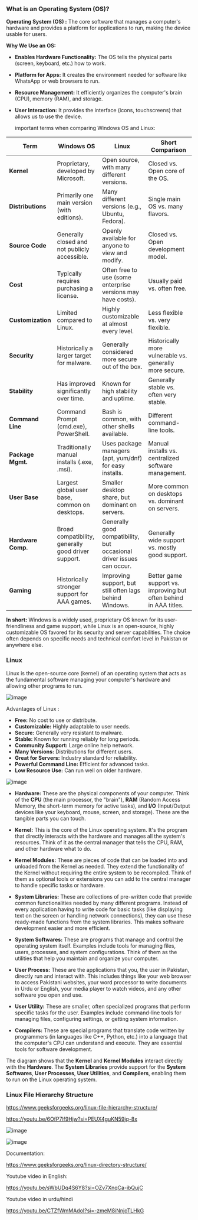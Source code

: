 
### What is an Operating System (OS)?

**Operating System (OS) :** The core software that manages a computer's hardware and provides a platform for applications to run, making the device usable for users.

**Why We Use an OS:**

* **Enables Hardware Functionality:** The OS tells the physical parts (screen, keyboard, etc.) how to work.
* **Platform for Apps:** It creates the environment needed for software like WhatsApp or web browsers to run.
* **Resource Management:** It efficiently organizes the computer's brain (CPU), memory (RAM), and storage.
* **User Interaction:** It provides the interface (icons, touchscreens) that allows us to use the device.

   important terms when comparing Windows OS and Linux:

| Term             | Windows OS                                     | Linux                                                | Short Comparison                                                 |
|------------------|-------------------------------------------------|------------------------------------------------------|-------------------------------------------------------------------|
| **Kernel** | Proprietary, developed by Microsoft.           | Open source, with many different versions.           | Closed vs. Open core of the OS.                                   |
| **Distributions**| Primarily one main version (with editions).    | Many different versions (e.g., Ubuntu, Fedora).      | Single main OS vs. many flavors.                                 |
| **Source Code** | Generally closed and not publicly accessible. | Openly available for anyone to view and modify.       | Closed vs. Open development model.                              |
| **Cost** | Typically requires purchasing a license.        | Often free to use (some enterprise versions may have costs). | Usually paid vs. often free.                                      |
| **Customization**| Limited compared to Linux.                      | Highly customizable at almost every level.           | Less flexible vs. very flexible.                                |
| **Security** | Historically a larger target for malware.        | Generally considered more secure out of the box.      | Historically more vulnerable vs. generally more secure.         |
| **Stability** | Has improved significantly over time.           | Known for high stability and uptime.                 | Generally stable vs. often very stable.                         |
| **Command Line** | Command Prompt (cmd.exe), PowerShell.          | Bash is common, with other shells available.         | Different command-line tools.                                   |
| **Package Mgmt.**| Traditionally manual installs (.exe, .msi).     | Uses package managers (apt, yum/dnf) for easy installs. | Manual installs vs. centralized software management.            |
| **User Base** | Largest global user base, common on desktops.  | Smaller desktop share, but dominant on servers.       | More common on desktops vs. dominant on servers.                 |
| **Hardware Comp.**| Broad compatibility, generally good driver support. | Generally good compatibility, but occasional driver issues can occur. | Generally wide support vs. mostly good support.                 |
| **Gaming** | Historically stronger support for AAA games.    | Improving support, but still often lags behind Windows. | Better game support vs. improving but often behind in AAA titles. |

**In short:** Windows is a widely used, proprietary OS known for its user-friendliness and game support, while Linux is an open-source, highly customizable OS favored for its security and server capabilities. The choice often depends on specific needs and technical comfort level in Pakistan or anywhere else.





### Linux

Linux is the open-source core (kernel) of an operating system that acts as the fundamental software managing your computer's hardware and allowing other programs to run.

![image](https://github.com/user-attachments/assets/067964f4-3961-486f-b78d-94ef9810c1c0)


Advantages of Linux :

* **Free:** No cost to use or distribute.
* **Customizable:** Highly adaptable to user needs.
* **Secure:** Generally very resistant to malware.
* **Stable:** Known for running reliably for long periods.
* **Community Support:** Large online help network.
* **Many Versions:** Distributions for different users.
* **Great for Servers:** Industry standard for reliability.
* **Powerful Command Line:** Efficient for advanced tasks.
* **Low Resource Use:** Can run well on older hardware.

  
![image](https://github.com/user-attachments/assets/0a5d07f9-c4cc-4c04-a468-e40184f91679)


* **Hardware:** These are the physical components of your computer. Think of the **CPU** (the main processor, the "brain"), **RAM** (Random Access Memory, the short-term memory for active tasks), and **I/O** (Input/Output devices like your keyboard, mouse, screen, and storage). These are the tangible parts you can touch.

* **Kernel:** This is the core of the Linux operating system. It's the program that directly interacts with the hardware and manages all the system's resources. Think of it as the central manager that tells the CPU, RAM, and other hardware what to do.

* **Kernel Modules:** These are pieces of code that can be loaded into and unloaded from the Kernel as needed. They extend the functionality of the Kernel without requiring the entire system to be recompiled. Think of them as optional tools or extensions you can add to the central manager to handle specific tasks or hardware.

* **System Libraries:** These are collections of pre-written code that provide common functionalities needed by many different programs. Instead of every application having to write code for basic tasks (like displaying text on the screen or handling network connections), they can use these ready-made functions from the system libraries. This makes software development easier and more efficient.

* **System Softwares:** These are programs that manage and control the operating system itself. Examples include tools for managing files, users, processes, and system configurations. Think of them as the utilities that help you maintain and organize your computer.

* **User Process:** These are the applications that you, the user in Pakistan, directly run and interact with. This includes things like your web browser to access Pakistani websites, your word processor to write documents in Urdu or English, your media player to watch videos, and any other software you open and use.

* **User Utility:** These are smaller, often specialized programs that perform specific tasks for the user. Examples include command-line tools for managing files, configuring settings, or getting system information.

* **Compilers:** These are special programs that translate code written by programmers (in languages like C++, Python, etc.) into a language that the computer's CPU can understand and execute. They are essential tools for software development.

The diagram shows that the **Kernel** and **Kernel Modules** interact directly with the **Hardware**. The **System Libraries** provide support for the **System Softwares**, **User Processes**, **User Utilities**, and **Compilers**, enabling them to run on the Linux operating system.

### Linux File Hierarchy Structure

https://www.geeksforgeeks.org/linux-file-hierarchy-structure/

https://youtu.be/6OfP7lf9Hjw?si=PEUX4guKN59jq-8x

![image](https://github.com/user-attachments/assets/94e673fe-22da-4bec-8bfa-6314093dee51)

![image](https://github.com/user-attachments/assets/c9d673a3-7ebd-41d5-8f80-56e501f72e4a)



Documentation:

https://www.geeksforgeeks.org/linux-directory-structure/

Youtube video in English:

https://youtu.be/sWbUDq4S6Y8?si=OZv7XnqCa-ibQujC

Youtube video in  urdu/hindi



https://youtu.be/CTZfWmMAdoI?si=-zmeM8iNnjoTLHkG

